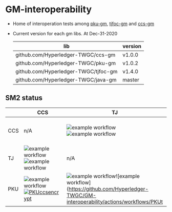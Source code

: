 # GM-interoperability

- Home of interoperation tests among [pku-gm](https://github.com/Hyperledger-TWGC/pku-gm), [tjfoc-gm](https://github.com/Hyperledger-TWGC/tjfoc-gm) and [ccs-gm](https://github.com/Hyperledger-TWGC/ccs-gm)
  

- Current version for each gm libs. At Dec-31-2020
    
    |  lib   | version  |
    |  ----  | ----  |
    | github.com/Hyperledger-TWGC/ccs-gm  | v1.0.0 |
    | github.com/Hyperledger-TWGC/pku-gm  | v1.0.2 |
    | github.com/Hyperledger-TWGC/tjfoc-gm  | v1.4.0 |
    | github.com/Hyperledger-TWGC/java-gm  | master |
  	 
## SM2 status

|     |  CCS | TJ | PKU |
|  ----  | ----  | ----  | ----  |
| CCS      |  n/A | ![example workflow](https://github.com/Hyperledger-TWGC/GM-interoperability/actions/workflows/CCStjsm2sign.yml/badge.svg)![example workflow](https://github.com/Hyperledger-TWGC/GM-interoperability/actions/workflows/CCStjsm2encrypt.yml/badge.svg)| ![example workflow](https://github.com/Hyperledger-TWGC/GM-interoperability/actions/workflows/CCSPKUsm2sign.yml/badge.svg)![example workflow](https://github.com/Hyperledger-TWGC/GM-interoperability/actions/workflows/CCSPKUsm2encrypt.yml/badge.svg)|
| TJ      |  ![example workflow](https://github.com/Hyperledger-TWGC/GM-interoperability/actions/workflows/tjCCSsm2sign.yml/badge.svg)![example workflow](https://github.com/Hyperledger-TWGC/GM-interoperability/actions/workflows/tjCCSsm2encrypt.yml/badge.svg)| n/A | [![TJPKUsign](https://github.com/Hyperledger-TWGC/GM-interoperability/actions/workflows/tjPKUsm2sign.yml/badge.svg)](https://github.com/Hyperledger-TWGC/GM-interoperability/actions/workflows/tjPKUsm2sign.yml)![example workflow](https://github.com/Hyperledger-TWGC/GM-interoperability/actions/workflows/tjPKUsm2encrypt.yml/badge.svg)|
| PKU      |  ![example workflow](https://github.com/Hyperledger-TWGC/GM-interoperability/actions/workflows/PKUCCSsm2sign.yml/badge.svg)[![PKUccsencrypt](https://github.com/Hyperledger-TWGC/GM-interoperability/actions/workflows/PKUCCSsm2encrypt.yml/badge.svg)](https://github.com/Hyperledger-TWGC/GM-interoperability/actions/workflows/PKUCCSsm2encrypt.yml)| ![example workflow](https://github.com/Hyperledger-TWGC/GM-interoperability/actions/workflows/PKUtjsm2sign.yml/badge.svg)![example workflow](https://github.com/Hyperledger-TWGC/GM-interoperability/actions/workflows/PKUt